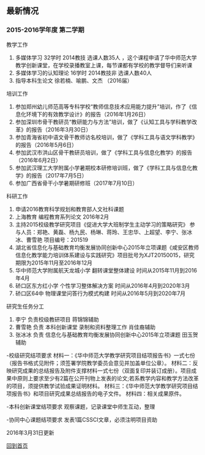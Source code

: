 ## 最新情况 ##

### 2015-2016学年度 第二学期 ###
教学工作
1. 多媒体学习 32学时 2014教技  选课人数35人 ，这个课程申请了华中师范大学教学创新课堂，在学校录播教室上课，每节课都有学校的教学督导们来听课
2. 多媒体学习的认知理论 16学时 2014教技非 选课人数40人
3. 指导本科生论文  徐若楠、喻鹏、文杰 （2016届）

培训工作
1. 参加郑州幼儿师范高等专科学校“教师信息技术应用能力提升”培训，作了《信息化环境下的有效教学设计》的报告（2016年1月26日）
2. 参加深圳市骨干教研员“教研能力与方法”培训，做了《认知工具与学科教学改革》的报告（2016年3月30日）
3. 参加青海省初中语文骨干教师访名校培训，做了《学科工具与语文学科教学》的报告（2016年5月6日）
4. 参加武汉市洪山区骨干教研员培训，做了《学科工具与信息化教学》的报告（2016年6月2日）
5. 参加武汉理工大学附属小学暑期校本研修培训班，做了《学科工具与信息化教学》的报告（2017年7月5日）
6. 参加广西省骨干小学暑期研修班（2017年7月10日）


科研工作
1. 申请2016教育科学规划和教育部人文社科课题
2. 上海教育 编程教育系列论文 2016年2月
3. 主持2015校级教学研究项目《促进大学大班制学生主动学习的策略研究》 参与人员：郑艳、黄磊、杨九民、杨琳、蒋玲、王忠华、上超望、李宁、张冰冰、曹雪艳  项目编号：201519
4. 湖北省信息化与基础教育均衡发展协同创新中心2015年立项课题《咸安区教师信息化教学能力培训体系建设与实践研究》项目批号为XJT20150015，研究期限为2015年11月至2016年12月
5. 华中师范大学附属航天龙城小学 翻转课堂整体建设  时间从2015年11月到2016年4月
6. 硚口区东方红小学 个性学习整体解决方案  时间从2016年4月到2020年3月
7. 硚口区64中 物理课堂问答行为模式构建  时间从2016年5月到2020年7月

研究生任务分工
1. 李宁  负责校级教研项目   蒋锦锦辅助
2.  曹雪艳 负责 本科创新课堂 录制和资料整理工作  肖佳裔辅助
3.  张冰冰 负责  信息化与基础教育均衡发展协同创新中心2015年立项课题  田玉贺辅助

  
-校级研究结项要求
材料一：《华中师范大学教学研究项目结项报告书》一式七份（报告书格式见附件；须签署学院教学委员会意见并加盖单位公章）。
材料二：反映研究成果的总结报告及附件支撑材料一式七份（双面复印并装订成册）。项目成果中原则上要求至少有2篇在公开刊物上发表的论文;若系教学内容和教学方法改革的项目，须提供教学试验成果证明材料。
材料三：《华中师范大学教学研究项目结项报告书》和项目研究成果总结报告的电子文件。
材料四：相关成果原件。

-本科创新课堂结项要求
观察课题，记录课堂中师生互动，整理

-协同中心课题结项要求
发表1篇CSSCI文章，必须注明项目资助

2016年3月31日更新

[回到首页](http://4instructor.com/#!index.md)

